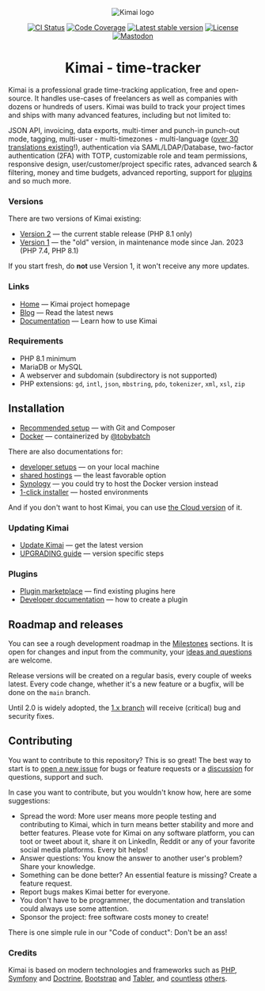 <p align="center">
    <img src="https://raw.githubusercontent.com/kimai/images/main/repository-header.png" alt="Kimai logo">
</p>

<p align="center">
    <a href="https://github.com/kimai/kimai/actions"><img alt="CI Status" src="https://github.com/kimai/kimai/actions/workflows/testing.yaml/badge.svg"></a>
    <a href="https://codecov.io/gh/kimai/kimai"><img alt="Code Coverage" src="https://codecov.io/gh/kimai/kimai/branch/main/graph/badge.svg"></a>
    <a href="https://packagist.org/packages/kimai/kimai"><img alt="Latest stable version" src="https://poser.pugx.org/kimai/kimai/v/stable"></a>
    <a href="https://www.gnu.org/licenses/agpl-3.0.en.html"><img alt="License" src="https://poser.pugx.org/kimai/kimai/license"></a>
    <a href="https://phpc.social/@kimai" rel="me"><img alt="Mastodon" src="https://img.shields.io/badge/toot-%40kimai-8c8dff"></a>
</p>

<h1 align="center">Kimai - time-tracker</h1>

Kimai is a professional grade time-tracking application, free and open-source. 
It handles use-cases of freelancers as well as companies with dozens or hundreds of users. 
Kimai was build to track your project times and ships with many advanced features, including but not limited to:

JSON API, invoicing, data exports, multi-timer and punch-in punch-out mode, tagging, multi-user - multi-timezones - multi-language ([over 30 translations existing](https://hosted.weblate.org/projects/kimai/)!),
authentication via SAML/LDAP/Database, two-factor authentication (2FA) with TOTP, customizable role and team permissions, responsive design,
user/customer/project specific rates, advanced search & filtering, money and time budgets, advanced reporting, support for [plugins](https://www.kimai.org/store/)
and so much more.

### Versions

There are two versions of Kimai existing:

- [Version 2](https://github.com/kimai/kimai) — the current stable release (PHP 8.1 only)
- [Version 1](https://github.com/kimai/kimai/tree/1.x) — the "old" version, in maintenance mode since Jan. 2023 (PHP 7.4, PHP 8.1) 

If you start fresh, do **not** use Version 1, it won't receive any more updates.

### Links

- [Home](https://www.kimai.org) — Kimai project homepage
- [Blog](https://www.kimai.org/blog/) — Read the latest news
- [Documentation](https://www.kimai.org/documentation/) — Learn how to use Kimai

### Requirements

- PHP 8.1 minimum
- MariaDB or MySQL
- A webserver and subdomain (subdirectory is not supported)
- PHP extensions: `gd`, `intl`, `json`, `mbstring`, `pdo`, `tokenizer`, `xml`, `xsl`, `zip`

## Installation

- [Recommended setup](https://www.kimai.org/documentation/installation.html#recommended-setup) — with Git and Composer
- [Docker](https://hub.docker.com/r/kimai/kimai2) — containerized by [@tobybatch](https://github.com/tobybatch/kimai2)

There are also documentations for:
- [developer setups](https://www.kimai.org/documentation/developers.html) — on your local machine
- [shared hostings](https://www.kimai.org/documentation/installation.html#shared-hosting) — the least favorable option
- [Synology](https://www.kimai.org/documentation/synology.html) — you could try to host the Docker version instead 
- [1-click installer](https://www.kimai.org/documentation/installation.html#hosting-and-1-click-installations) — hosted environments 

And if you don't want to host Kimai, you can use [the Cloud version](https://www.kimai.cloud/) of it.

### Updating Kimai

- [Update Kimai](https://www.kimai.org/documentation/updates.html) — get the latest version
- [UPGRADING guide](UPGRADING.md) — version specific steps

### Plugins

- [Plugin marketplace](https://www.kimai.org/store/) — find existing plugins here
- [Developer documentation](https://www.kimai.org/documentation/developers.html) — how to create a plugin

## Roadmap and releases

You can see a rough development roadmap in the [Milestones](https://github.com/kimai/kimai/milestones) sections.
It is open for changes and input from the community, your [ideas and questions](https://github.com/kimai/kimai/issues) are welcome.

Release versions will be created on a regular basis, every couple of weeks latest.
Every code change, whether it's a new feature or a bugfix, will be done on the `main` branch.

Until 2.0 is widely adopted, the [1.x branch](https://github.com/kimai/kimai/tree/1.x) will receive (critical) bug and security fixes. 

## Contributing

You want to contribute to this repository? This is so great!
The best way to start is to [open a new issue](https://github.com/kimai/kimai/issues) for bugs or feature requests or a [discussion](https://github.com/kimai/kimai/discussions) for questions, support and such.

In case you want to contribute, but you wouldn't know how, here are some suggestions:

- Spread the word: More user means more people testing and contributing to Kimai, which in turn means better stability and more and better features. Please vote for Kimai on any software platform, you can toot or tweet about it, share it on LinkedIn, Reddit or any of your favorite social media platforms. Every bit helps!
- Answer questions: You know the answer to another user's problem? Share your knowledge.
- Something can be done better? An essential feature is missing? Create a feature request.
- Report bugs makes Kimai better for everyone.
- You don't have to be programmer, the documentation and translation could always use some attention.
- Sponsor the project: free software costs money to create!

There is one simple rule in our "Code of conduct": Don't be an ass!

### Credits

Kimai is based on modern technologies and frameworks such as [PHP](https://www.php.net/),
[Symfony](https://github.com/symfony/symfony) and [Doctrine](https://github.com/doctrine/),
[Bootstrap](https://github.com/twbs/bootstrap) and [Tabler](https://tabler.io/),
and [countless](composer.json) [others](package.json).

